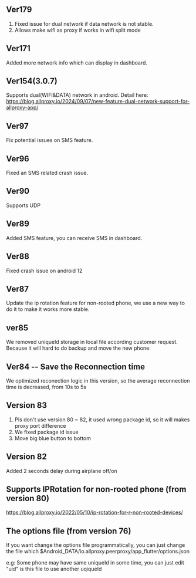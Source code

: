 ## Ver179
1. Fixed issue for dual network if data network is not stable.
2. Allows make wifi as proxy if works in wifi split mode

## Ver171
Added more network info which can display in dashboard.

## Ver154(3.0.7)
Supports dual(WIFI&DATA) network in android. Detail here: https://blog.allproxy.io/2024/09/07/new-feature-dual-network-support-for-allproxy-app/

## Ver97
Fix potential issues on SMS feature.

## Ver96
Fixed an SMS related crash issue.

## Ver90
Supports UDP

## Ver89
Added SMS feature, you can receive SMS in dashboard.

## Ver88
Fixed crash issue on android 12

## Ver87
Update the ip rotation feature for non-rooted phone, we use a new way to do it to make it works more stable.

## ver85
We removed uniqueId storage in local file according customer request. Because it will hard to do backup and move the new phone.

## **Ver84** -- Save the Reconnection time
We optimized reconection logic in this version, so the average reconnection time is decreased, from 10s to 5s

## Version 83
1. Pls don't use version 80 ~ 82, it used wrong package id, so it will makes proxy port difference
2. We fixed package id issue
3. Move big blue button to bottom

## Version 82
Added 2 seconds delay during airplane off/on

## Supports IPRotation for non-rooted phone (from version 80)
https://blog.allproxy.io/2022/05/10/ip-rotation-for-r-non-rooted-devices/


## The options file (from version 76)
If you want change the options file programmatically, you can just change the file which $Android_DATA/io.allproxy.peerproxy/app_flutter/options.json

e.g:
Some phone may have same uniqueId in some time, you can just edit "uid" is this file to use another uqiqueId

